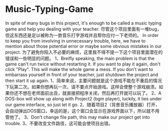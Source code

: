 # Music-Typing-Game
In spite of many bugs in this project, it's enough to be called a music typing game and help you dealing with your teacher. 
尽管这个项目里面有一堆bug，但这东西还是足以被称为一款音乐打字游戏并且帮你应付一下老师的。
In order to keep you from involving in unnecessary trouble, here, we have to mention about those potential error or maybe some obvious mistakes in our project.
为了避免你陷入不必要的麻烦，这里我不得不提一下这个项目里面潜在的错误和一些明显的问题。
1、Breifly speaking, the main problem is that the game can't run twice without restarting it. If you want to play it again, don't click "Play". This will make the whole game a mess. If you don't want to embarrass yourself in front of your teacher, just shutdown the project and then start it up again.
1、简单来说，主要问题就是这个游戏不能在不重启的情况下玩第二次。如果你想再玩一次，请不要点开始游戏。这样会使整个游戏崩溃。如果你还不想在老师面前出丑，就直接把程序关闭，然后再打开就可以玩了。
2、A DOS-box will show up along with Project2 (bgm player), luckily, it lies under our game interface, so just let it go.
2、随着项目2（背景音乐播放器）打开，会自动弹出DOS窗口，幸运的是，这个窗口会显示在游戏界面以下，所以就不用管他了。
3、Don't change file path, this may make our project get into trouble.
3、不要改变文件路径，这可能会使项目出错。
